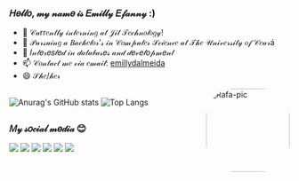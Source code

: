 ### 𝐻𝑒𝓁𝓁𝑜, 𝓂𝓎 𝓃𝒶𝓂𝑒 𝒾𝓈 𝐸𝓂𝒾𝓁𝓁𝓎 𝐸𝒻𝒶𝓃𝓃𝓎 :)

- 🔭 𝒞𝓊rr𝑒𝓃𝓉𝓁𝓎 𝒾𝓃𝓉𝑒𝓇𝓃𝒾𝓃𝑔 𝒶𝓉 𝒥𝒾𝓉 𝒯𝑒𝒸𝒽𝓃𝑜𝓁𝑜𝑔𝓎!
- 🌱 𝒫𝓊𝓇𝓈𝓊𝒾𝓃𝑔 𝒶 𝐵𝒶𝒸𝒽𝑒𝓁𝑜𝓇’𝓈 𝒾𝓃 𝒞𝑜𝓂𝓅𝓊𝓉𝑒𝓇 𝒮𝒸𝒾𝑒𝓃𝒸𝑒 𝒶𝓉 𝒯𝒽𝑒 𝒰𝓃𝒾𝓋𝑒𝓇𝓈𝒾𝓉𝓎 𝑜𝒻 𝒞𝑒𝒶𝓇á
- 💬 𝐼𝓃𝓉𝑒𝓇𝑒𝑠𝓉𝑒𝒹 𝒾𝓃 𝒹𝒶𝓉𝒶𝒷𝒶𝓈𝑒𝓈 𝒶𝓃𝒹 𝒹𝑒𝓋𝑒𝓁𝑜𝓅𝓂𝑒𝓃𝓉
- 📫 𝒞𝑜𝓃𝓉𝒶𝒸𝓉 𝓂𝑒 𝓋𝒾𝒶 𝑒𝓂𝒶𝒾𝓁: <a href = "mailto:emillydalmeida@gmail.com">emillydalmeida</a>
- 😄 𝒮𝒽𝑒/𝒽𝑒𝓇

<img align="right" alt="Rafa-pic" height="150" style="border-radius:50px;" src="https://user-images.githubusercontent.com/47991400/228646628-56b6d968-fc67-4318-923c-f41d4fb4a85b.gif">

##

![Anurag's GitHub stats](https://github-readme-stats.vercel.app/api?username=emillydalmeida&show_icons=true&theme=omni)
![Top Langs](https://github-readme-stats.vercel.app/api/top-langs/?username=emillydalmeida&layout=compact&theme=omni)

##

### 𝑀𝓎 𝓈𝑜𝒸𝒾𝒶𝓁 𝓂𝑒𝒹𝒾𝒶 😊

  <a href="https://www.youtube.com/channel/UCfcW44WYsRsGeKWHnqgEriQ" target="_blank"><img src="https://img.shields.io/badge/YouTube-FF0000?style=for-the-badge&logo=youtube&logoColor=white" target="_blank"></a>
  <a href="https://instagram.com/emillydalmeida" target="_blank"><img src="https://img.shields.io/badge/-Instagram-%23E4405F?style=for-the-badge&logo=instagram&logoColor=white" target="_blank"></a>
 	<a href="https://www.twitch.tv/emyefanny" target="_blank"><img src="https://img.shields.io/badge/Twitch-9146FF?style=for-the-badge&logo=twitch&logoColor=white" target="_blank"></a>
  <a href = "mailto:emillydalmeida@gmail.com"><img src="https://img.shields.io/badge/-Gmail-%23333?style=for-the-badge&logo=gmail&logoColor=white" target="_blank"></a>
  <a href="https://www.linkedin.com/in/emilly-almeida-638535270/" target="_blank"><img src="https://img.shields.io/badge/-LinkedIn-%230077B5?style=for-the-badge&logo=linkedin&logoColor=white" target="_blank"></a> 
  <a href="https://steamcommunity.com/id/babyemy" target="_blank"><img src="https://img.shields.io/badge/Steam-000000?style=for-the-badge&logo=steam&logoColor=white" target="_blank"></a>


